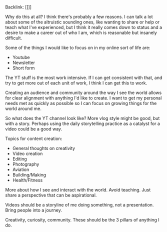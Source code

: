 #
#
Backlink: [[]]

Why do this at all?
I think there's probably a few reasons. I can talk a lot about some of the altruistic sounding ones, like wanting to share or help or teach what I've experienced, but I think it really comes down to status and a desire to make a career out of who I am, which is reasonable but insanely difficult.

Some of the things I would like to focus on in my online sort of life are:
- Youtube
- Newsletter
- Short form

The YT stuff is the most work intensive. If I can get consistent with that, and try to get more out of each unit of work, I think I can get this to work. 

Creating an audience and community around the way I see the world allows for clear alignment with anything I'd like to create. I want to get my personal needs met as quickly as possible so I can focus on growing things for the world around me. 

So what does the YT channel look like? More vlog style might be good, but with a story. Perhaps using the daily storytelling practice as a catalyst for a video could be a good way.

Topics for content creation:

- General thoughts on creativity
- Video creation
- Editing
- Photography
- Aviation
- Building/Making
- Health/Fitness



More about how I see and interact with the world. Avoid teaching. Just share a perspective that can be aspirational. 

Videos should be a storyline of me doing something, not a presentation. Bring people into a journey.


Creativity, curiosity, community. These should be the 3 pillars of anything I do.

